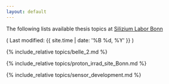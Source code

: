 ```yaml
---
layout: default
---
```


The following lists available thesis topics at [Silizium Labor Bonn](https://github.com/SiLab-Bonn)

( Last modified: {{ site.time | date: '%B %d, %Y' }} )

{% include_relative topics/belle_2.md %}

{% include_relative topics/proton_irrad_site_Bonn.md %}

{% include_relative topics/sensor_development.md %}
